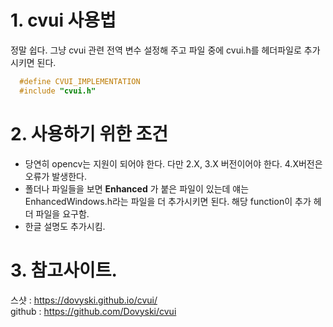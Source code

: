 # 1. cvui 사용법
정말 쉽다. 그냥 cvui 관련 전역 변수 설정해 주고 파일 중에 cvui.h를 헤더파일로 추가시키면 된다.<br>
```c
  #define CVUI_IMPLEMENTATION
  #include "cvui.h"
```

# 2. 사용하기 위한 조건
- 당연히 opencv는 지원이 되어야 한다. 다만 2.X, 3.X 버전이어야 한다. 4.X버전은 오류가 발생한다. <br>
- 폴더나 파일들을 보면 **Enhanced** 가 붙은 파일이 있는데 얘는 EnhancedWindows.h라는 파일을 더 추가시키면 된다. 해당 function이 추가 헤더 파일을 요구함.<br>
- 한글 설명도 추가시킴.


# 3. 참고사이트.
스샷 : https://dovyski.github.io/cvui/ <br>
github : https://github.com/Dovyski/cvui <br>
